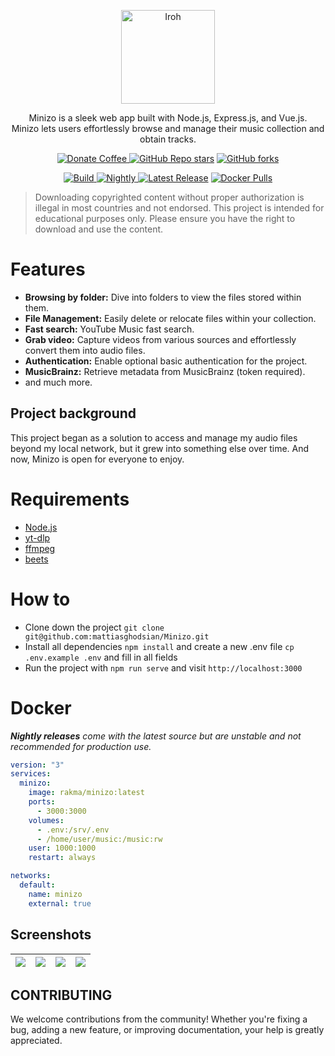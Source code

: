 <p align="center">
  <a href="https://github.com/mattiasghodsian/Minizo/">
    <img alt="Iroh" src="https://imgur.com/25ISXaS.png" height="150">
  </a>
  <p  align="center">Minizo is a sleek web app built with Node.js, Express.js, and Vue.js. <br> Minizo lets users effortlessly browse and manage their music collection and obtain tracks.</p>
</p>

<p align="center">
    <a href="https://www.buymeacoffee.com/mattiasghodsian" target="_new">
        <img src="https://img.shields.io/badge/Donate-Coffee-blue?style=for-the-badge&amp;logo=buymeacoffee" alt="Donate Coffee">
    </a>
    <a href="https://github.com/mattiasghodsian/Minizo/stargazers" target="_new"><img alt="GitHub Repo stars" src="https://img.shields.io/github/stars/mattiasghodsian/Minizo?style=for-the-badge&logo=github&label=Stars&color=blue"></a>
    <a href="https://github.com/mattiasghodsian/Minizo/network/members" target="_new"><img alt="GitHub forks" src="https://img.shields.io/github/forks/mattiasghodsian/Minizo?style=for-the-badge&logo=github&label=Forks&color=blue"></a>
  
</p>
<p align="center">
  <a href="https://github.com/mattiasghodsian/Minizo/actions" target="_new"><img alt="Build" src="https://img.shields.io/github/actions/workflow/status/mattiasghodsian/Minizo/docker-build-master.yml?style=for-the-badge&logo=github&label=Build&color=blue">
  <a href="https://github.com/mattiasghodsian/Minizo/actions" target="_new"><img alt="Nightly" src="https://img.shields.io/github/actions/workflow/status/mattiasghodsian/Minizo/docker-build-nightly.yml?style=for-the-badge&logo=github&label=Nightly&color=blue">
    </a>
    <a href="https://github.com/mattiasghodsian/Minizo/releases/latest" target="_new"><img alt="Latest Release" src="https://img.shields.io/github/v/release/mattiasghodsian/Minizo?style=for-the-badge&logo=github&label=Latest%20Release&color=blue"></a>
    <a href="https://hub.docker.com/r/rakma/minizo" target="_new"><img alt="Docker Pulls" src="https://img.shields.io/docker/pulls/rakma/minizo?style=for-the-badge&logo=docker&label=Pulls&color=blue">
    </a>
</p>

> Downloading copyrighted content without proper authorization is illegal in most countries and not endorsed. This project is intended for educational purposes only. Please ensure you have the right to download and use the content.

# Features

- **Browsing by folder:** Dive into folders to view the files stored within them.
- **File Management:** Easily delete or relocate files within your collection.
- **Fast search:** YouTube Music fast search.
- **Grab video:** Capture videos from various sources and effortlessly convert them into audio files.
- **Authentication:** Enable optional basic authentication for the project.
- **MusicBrainz:** Retrieve metadata from MusicBrainz (token required).
- and much more.

## Project background 
This project began as a solution to access and manage my audio files beyond my local network, but it grew into something else over time. And now, Minizo is open for everyone to enjoy.

# Requirements
- [Node.js](https://nodejs.org/en)
- [yt-dlp](https://github.com/yt-dlp/yt-dlp)
- [ffmpeg](https://ffmpeg.org/)
- [beets](https://github.com/beetbox/beets)

# How to 
- Clone down the project `git clone git@github.com:mattiasghodsian/Minizo.git`
- Install all dependencies `npm install` and create a new .env file `cp .env.example .env` and fill in all fields
- Run the project with `npm run serve` and visit `http://localhost:3000`

# Docker
***Nightly releases** come with the latest source but are unstable and not recommended for production use.*
```yml
version: "3"
services:
  minizo:
    image: rakma/minizo:latest
    ports:
      - 3000:3000
    volumes:
      - .env:/srv/.env
      - /home/user/music:/music:rw
    user: 1000:1000
    restart: always

networks:
  default:
    name: minizo
    external: true
```

## Screenshots
| [![](https://imgur.com/hMW4Ap3.png)](https://imgur.com/hMW4Ap3.png) | [![](https://imgur.com/DhMNcJA.png)](https://imgur.com/DhMNcJA.png) | [![](https://imgur.com/GCyh7dO.png)](https://imgur.com/GCyh7dO.png) | [![](https://imgur.com/qzXYC4L.png)](https://imgur.com/qzXYC4L.png) |
| :-------------------------------------------------------------------: | :-------------------------------------------------------------------: | :-------------------------------------------------------------------: | :-------------------------------------------------------------------: |

## CONTRIBUTING
We welcome contributions from the community! Whether you're fixing a bug, adding a new feature, or improving documentation, your help is greatly appreciated.